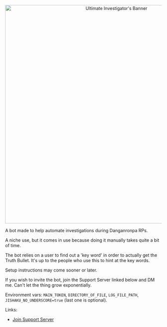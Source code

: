 <p align="center">
  <img src="https://cdn.discordapp.com/attachments/844051056936615976/846960909192396820/UltInvestBanner.png" alt="Ultimate Investigator's Banner" width="700"/>
</p>

A bot made to help automate investigations during Danganronpa RPs.

A niche use, but it comes in use because doing it manually takes quite a bit of time.

The bot relies on a user to find out a 'key word' in order to actually get the Truth Bullet. It's up to the people who use this to hint at the key words.

Setup instructions may come sooner or later.

If you wish to invite the bot, join the Support Server linked below and DM me. Can't let the thing grow exponentially.

Environment vars: `MAIN_TOKEN`, `DIRECTORY_OF_FILE`, `LOG_FILE_PATH`, `JISHAKU_NO_UNDERSCORE=true` (last one is optional).

Links:
* [Join Support Server](https://discord.gg/NSdetwGjpK)
